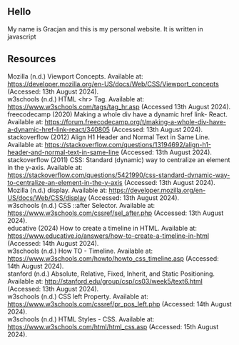 ## Hello
My name is Gracjan and this is my personal website. It is written in javascript



## Resources

Mozilla (n.d.) Viewport Concepts. Available at: https://developer.mozilla.org/en-US/docs/Web/CSS/Viewport_concepts (Accessed: 13th August 2024).<br>
w3schools (n.d.) HTML \<hr\> Tag. Available at: https://www.w3schools.com/tags/tag_hr.asp (Accessed 13th August 2024).<br>
freecodecamp (2020) Making a whole div have a dynamic href link- React. Available at: https://forum.freecodecamp.org/t/making-a-whole-div-have-a-dynamic-href-link-react/340805 (Accessed: 13th August 2024).<br>
stackoverflow (2012) Align H1 Header and Normal Text in Same Line. Available at: https://stackoverflow.com/questions/13194692/align-h1-header-and-normal-text-in-same-line (Accessed: 13th August 2024).<br>
stackoverflow (2011) CSS: Standard (dynamic) way to centralize an element in the y-axis. Available at: https://stackoverflow.com/questions/5421990/css-standard-dynamic-way-to-centralize-an-element-in-the-y-axis (Accessed: 13th August 2024).<br>
Mozilla (n.d.) display. Available at: https://developer.mozilla.org/en-US/docs/Web/CSS/display (Accessed: 13th August 2024).<br>
w3schools (n.d.) CSS ::after Selector. Available at: https://www.w3schools.com/cssref/sel_after.php (Accessed: 13th August 2024).<br>
educative (2024) How to create a timeline in HTML. Available at: https://www.educative.io/answers/how-to-create-a-timeline-in-html (Accessed: 14th August 2024).<br>
w3schools (n.d.) How TO - Timeline. Available at: https://www.w3schools.com/howto/howto_css_timeline.asp (Accessed: 14th August 2024).<br>
stanford (n.d.) Absolute, Relative, Fixed, Inherit, and Static Positioning. Available at: http://stanford.edu/group/csp/cs03/week5/text6.html (Accessed: 13th August 2024).<br>
w3schools (n.d.) CSS left Property. Available at: https://www.w3schools.com/cssref/pr_pos_left.php (Accessed: 14th August 2024).<br>
w3schools (n.d.) HTML Styles - CSS. Available at: https://www.w3schools.com/html/html_css.asp (Accessed: 15th August 2024).<br>



